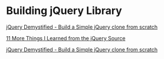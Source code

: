 # Building jQuery Library

[jQuery Demystified - Build a Simple jQuery clone from scratch](https://www.youtube.com/watch?v=kaaEJreD1jA)

[11 More Things I Learned from the jQuery Source](https://www.youtube.com/watch?v=ARnp9Y8xgR4)

[jQuery Demystified - Build a Simple jQuery clone from scratch](https://www.youtube.com/watch?v=kaaEJreD1jA)